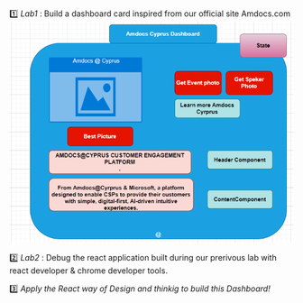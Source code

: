 :one: _Lab1_  : Build a dashboard card inspired from our official site Amdocs.com  
![dashboard](./img/dashboard.png)  

:two: _Lab2_ : Debug the react application built during our prerivous lab with react developer & chrome developer tools. 

:three: _Apply the React way of Design and thinkig to build this Dashboard!_  
